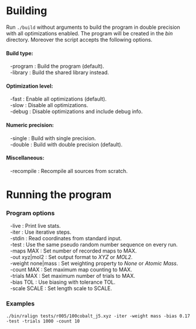 Building
========

Run `./build` without arguments to build the program in double precision
with all optimizations enabled. The program will be created in the *bin*
directory. Moreover the script accepts the following options.

#### Build type:

&ensp; -program : Build the program (default).  
&ensp; -library : Build the shared library instead.  

#### Optimization level:

&ensp; -fast : Enable all optimizations (default).  
&ensp; -slow : Disable all optimizations.  
&ensp; -debug : Disable optimizations and include debug info.  

#### Numeric precision:

&ensp; -single : Build with single precision.  
&ensp; -double : Build with double precision (default).  

#### Miscellaneous:

&ensp; -recompile : Recompile all sources from scratch.  

Running the program
===================

### Program options

&ensp; -live : Print live stats.  
&ensp; -iter : Use iterative steps.  
&ensp; -stdin : Read coordinates from standard input.  
&ensp; -test : Use the same pseudo random number sequence on every run.  
&ensp; -maps MAX : Set number of recorded maps to MAX.  
&ensp; -out xyz|mol2 : Set output format to *XYZ* or *MOL2*.  
&ensp; -weight none|mass : Set weighting property to *None* or *Atomic Mass*.  
&ensp; -count MAX : Set maximum map counting to MAX.  
&ensp; -trials MAX : Set maximum number of trials to MAX.  
&ensp; -bias TOL : Use biasing with tolerance TOL.  
&ensp; -scale SCALE : Set length scale to SCALE.  
 
### Examples

    ./bin/ralign tests/r005/100cobalt_j5.xyz -iter -weight mass -bias 0.17 -test -trials 1000 -count 10

